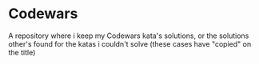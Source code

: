 # Codewars
A repository where i keep my Codewars kata's solutions, or the solutions other's found for the katas i couldn't solve (these cases have "copied" on the title)
